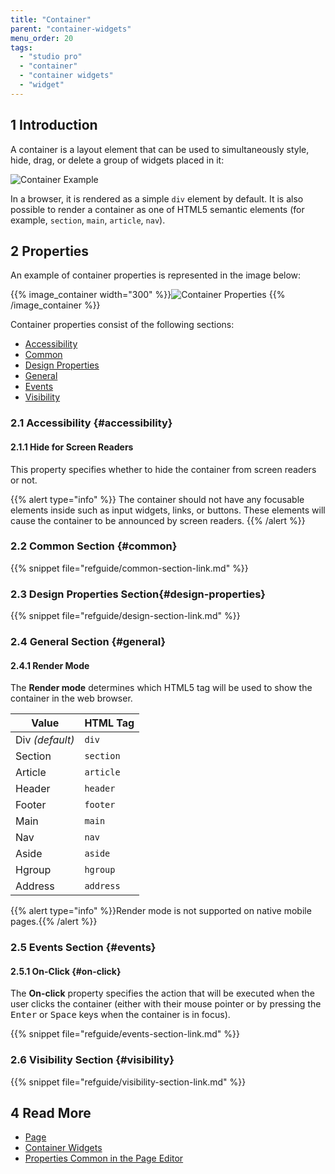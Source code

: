 ```yaml
---
title: "Container"
parent: "container-widgets"
menu_order: 20
tags:
  - "studio pro"
  - "container"
  - "container widgets"
  - "widget"
---
```


## 1 Introduction

A container is a layout element that can be used to simultaneously style, hide, drag, or delete a group of widgets placed in it:

![Container Example](attachments/container-widgets/container.png)

In a browser, it is rendered as a simple `div` element by default. It is also possible to render a container as one of HTML5 semantic elements (for example, `section`, `main`, `article`, `nav`).

## 2 Properties

An example of container properties is represented in the image below:

{{% image_container width="300" %}}![Container Properties](attachments/container-widgets/container-properties.png)
{{% /image_container %}}

Container properties consist of the following sections:

* [Accessibility](#accessibility)
* [Common](#common)
* [Design Properties](#design-properties)
* [General](#general)
* [Events](#events)
* [Visibility](#visibility)

### 2.1 Accessibility {#accessibility}

#### 2.1.1 Hide for Screen Readers

This property specifies whether to hide the container from screen readers or not.

{{% alert type="info" %}} The container should not have any focusable elements inside such as input widgets, links, or buttons. These elements will cause the container to be announced by screen readers.
{{% /alert %}}

### 2.2 Common Section {#common}

{{% snippet file="refguide/common-section-link.md" %}}

### 2.3 Design Properties Section{#design-properties}

{{% snippet file="refguide/design-section-link.md" %}}

### 2.4 General Section {#general}

#### 2.4.1 Render Mode

The **Render mode** determines which HTML5 tag will be used to show the container in the web browser.

| Value           | HTML Tag  |
| --------------- | --------- |
| Div *(default)* | `div`     |
| Section         | `section` |
| Article         | `article` |
| Header          | `header`  |
| Footer          | `footer`  |
| Main            | `main`    |
| Nav             | `nav`     |
| Aside           | `aside`   |
| Hgroup          | `hgroup`  |
| Address         | `address` |

{{% alert type="info" %}}Render mode is not supported on native mobile pages.{{% /alert %}}

### 2.5 Events Section {#events}

#### 2.5.1 On-Click {#on-click}

The **On-click** property specifies the action that will be executed when the user clicks the container (either with their mouse pointer or by pressing the <kbd>Enter</kbd> or <kbd>Space</kbd> keys when the container is in focus).

{{% snippet file="refguide/events-section-link.md" %}}

### 2.6 Visibility Section {#visibility}

{{% snippet file="refguide/visibility-section-link.md" %}}

## 4 Read More

* [Page](page)
* [Container Widgets](container-widgets)
* [Properties Common in the Page Editor](common-widget-properties)
